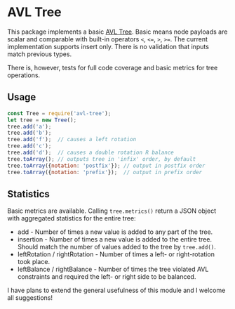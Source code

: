 # AVL Tree
This package implements a basic [AVL Tree](https://en.wikipedia.org/wiki/AVL_tree).  Basic means node payloads are scalar and comparable with built-in operators `<`, `<=`, `>`, `>=`.  The current implementation supports insert only.  There is no validation that inputs match previous types.

There is, however, tests for full code coverage and basic metrics for tree operations.

## Usage
``` javascript
const Tree = require('avl-tree');
let tree = new Tree();
tree.add('a');
tree.add('b');
tree.add('f');  // causes a left rotation
tree.add('c');
tree.add('d');  // causes a double rotation R balance
tree.toArray(); // outputs tree in 'infix' order, by default
tree.toArray({notation: 'postfix'}); // output in postfix order
tree.toArray({notation: 'prefix'});  // output in prefix order
```
## Statistics
Basic metrics are available.  Calling `tree.metrics()` return a JSON object with aggregated statistics for the entire tree:
  * add - Number of times a new value is added to any part of the tree.
  * insertion - Number of times a new value is added to the entire tree.  Should match the number of values added to the tree by `tree.add()`.
  * leftRotation / rightRotation - Number of times a left- or right-rotation took place.
  * leftBalance / rightBalance - Number of times the tree violated AVL constraints and required the left- or right side to be balanced.

I have plans to extend the general usefulness of this module and I welcome all suggestions!

